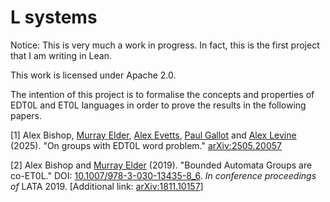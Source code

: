 # L systems

Notice: This is very much a work in progress. In fact, this is the first project that I am writing in Lean.

This work is licensed under Apache 2.0.

The intention of this project is to formalise the concepts and properties of EDT0L and ET0L languages in order to prove the results in the following papers.

[1] Alex Bishop, <a href="https://sites.google.com/site/melderau" target="_blank">Murray Elder</a>, <a href="https://sites.google.com/view/aevetts/home" target="_blank">Alex Evetts</a>, <a href="https://chercheurs.lille.inria.fr/pgallot/" target="_blank">Paul Gallot</a> and <a href="https://alex-a-levine.github.io/" target="_blank">Alex Levine</a> (2025). "On groups with EDT0L word problem." <a href="https://arxiv.org/abs/2505.20057" target="_blank">arXiv:2505.20057</a>

[2] Alex Bishop and <a href="https://sites.google.com/site/melderau" target="_blank">Murray Elder</a> (2019). "Bounded Automata Groups are co-ET0L." DOI:&nbsp;<a href="https://doi.org/10.1007/978-3-030-13435-8_6" target="_blank">10.1007/978-3-030-13435-8_6</a>. <i>In conference proceedings of</i> LATA 2019.  [Additional link: <a href="https://arxiv.org/abs/1811.10157" target="_blank">arXiv:1811.10157</a>]

